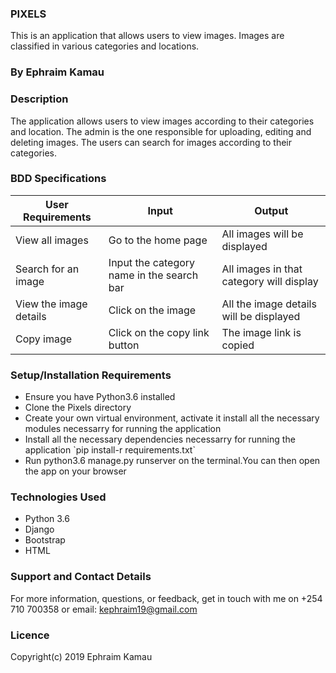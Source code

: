 ### PIXELS
This is an application that allows users to view images. Images are classified in various categories and locations. 

### By Ephraim Kamau

### Description
The application allows users to view images according to their categories and location. The admin is the one responsible for uploading, editing and deleting images. The users can search for images according to their categories.

### BDD Specifications
|        User Requirements                 |           Input                           |           Output                         |
|------------------------------------------|-------------------------------------------|------------------------------------------|
| View all images                          |  Go to the home page                      |    All images will be displayed          |
| Search for an image                      | Input the category name in the search bar | All images in that category will display |
| View the image details                   | Click on the image                        | All the image details will be displayed  |
| Copy image                               | Click on the copy link button             | The image link is copied                 | 

### Setup/Installation Requirements
<ul>
<li>Ensure you have Python3.6 installed</li>
<li>Clone the Pixels directory</li>
<li>Create your own virtual environment, activate it install all the necessary modules necessarry for running the application</li>
<li>Install all the necessary dependencies necessarry for running the application `pip install-r requirements.txt`</li>
<li>Run python3.6 manage.py runserver on the terminal.You can then open the app on your browser</li>
</ul>

### Technologies Used
<ul>
<li>Python 3.6</li>
<li>Django</li>
<li>Bootstrap</li>
<li>HTML</li>
</ul>

### Support and Contact Details
For more information, questions, or feedback, get in touch with me on +254 710 700358 or email: kephraim19@gmail.com

### Licence
Copyright(c) 2019 Ephraim Kamau